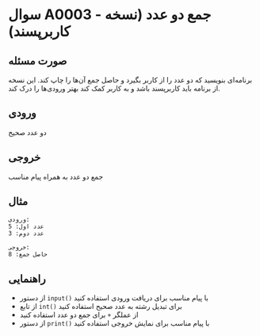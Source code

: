 # سوال A0003 - جمع دو عدد (نسخه کاربرپسند)

## صورت مسئله
برنامه‌ای بنویسید که دو عدد را از کاربر بگیرد و حاصل جمع آن‌ها را چاپ کند. این نسخه از برنامه باید کاربرپسند باشد و به کاربر کمک کند بهتر ورودی‌ها را درک کند.

## ورودی
دو عدد صحیح

## خروجی
جمع دو عدد به همراه پیام مناسب

## مثال
```
ورودی:
عدد اول: 5
عدد دوم: 3

خروجی:
حاصل جمع: 8
```

## راهنمایی
- از دستور `input()` با پیام مناسب برای دریافت ورودی استفاده کنید
- از تابع `int()` برای تبدیل رشته به عدد صحیح استفاده کنید
- از عملگر `+` برای جمع دو عدد استفاده کنید
- از دستور `print()` با پیام مناسب برای نمایش خروجی استفاده کنید